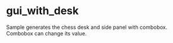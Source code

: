 # gui_with_desk

Sample generates the chess desk and side panel with combobox. Combobox can change its value.
